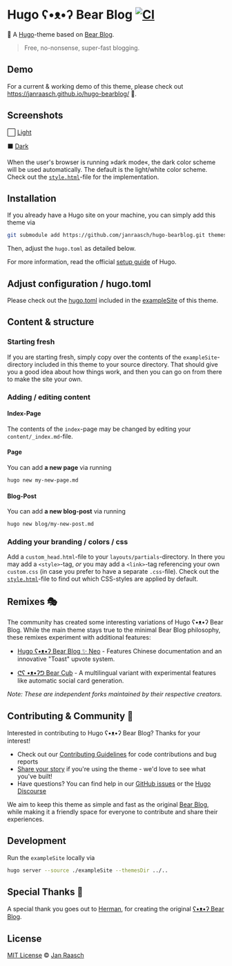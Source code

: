 # Hugo ʕ•ᴥ•ʔ Bear Blog [![CI](https://github.com/janraasch/hugo-bearblog/actions/workflows/ci.yml/badge.svg)](https://github.com/janraasch/hugo-bearblog/actions/workflows/ci.yml)

🧸 A [Hugo](https://gohugo.io/)-theme based on [Bear Blog](https://bearblog.dev).

> Free, no-nonsense, super-fast blogging.

## Demo

For a current & working demo of this theme, please check out https://janraasch.github.io/hugo-bearblog/ 🎯.

## Screenshots

⬜️ [Light][light-screenshot]

⬛️ [Dark][dark-screenshot]

When the user's browser is running »dark mode«, the dark color scheme will be used automatically. The default is the light/white color scheme. Check out the [`style.html`](https://github.com/janraasch/hugo-bearblog/blob/master/layouts/partials/style.html)-file for the implementation.

## Installation

If you already have a Hugo site on your machine, you can simply add this theme via

```bash
git submodule add https://github.com/janraasch/hugo-bearblog.git themes/hugo-bearblog
```

Then, adjust the `hugo.toml` as detailed below.

For more information, read the official [setup guide][hugo-setup-guide] of Hugo.

## Adjust configuration / hugo.toml

Please check out the [hugo.toml](https://github.com/janraasch/hugo-bearblog/blob/master/exampleSite/hugo.toml) included in the [exampleSite](https://github.com/janraasch/hugo-bearblog/tree/master/exampleSite) of this theme.

## Content & structure

### Starting fresh

If you are starting fresh, simply copy over the contents of the `exampleSite`-directory included in this theme to your source directory. That should give you a good idea about how things work, and then you can go on from there to make the site your own.

### Adding / editing content

#### Index-Page

The contents of the `index`-page may be changed by editing your `content/_index.md`-file.

#### Page

You can add **a new page** via running

```bash
hugo new my-new-page.md
```

#### Blog-Post

You can add **a new blog-post** via running

```bash
hugo new blog/my-new-post.md
```

### Adding your branding / colors / css

Add a `custom_head.html`-file to your `layouts/partials`-directory. In there you may add a `<style>`-tag, *or* you may add a `<link>`-tag referencing your own `custom.css` (in case you prefer to have a separate `.css`-file). Check out the [`style.html`](https://github.com/janraasch/hugo-bearblog/blob/master/layouts/partials/style.html)-file to find out which CSS-styles are applied by default.

## Remixes 🎭

The community has created some interesting variations of Hugo ʕ•ᴥ•ʔ Bear Blog. While the main theme stays true to the minimal Bear Blog philosophy, these remixes experiment with additional features:

* [Hugo ʕ•ᴥ•ʔ Bear Blog ✨ Neo](https://github.com/rokcso/hugo-bearblog-neo/) - Features Chinese documentation and an innovative "Toast" upvote system.

* [ᕦʕ •ᴥ•ʔᕤ Bear Cub](https://github.com/clente/hugo-bearcub) - A multilingual variant with experimental features like automatic social card generation.

_Note: These are independent forks maintained by their respective creators._

## Contributing & Community 🤝

Interested in contributing to Hugo ʕ•ᴥ•ʔ Bear Blog? Thanks for your interest!

- Check out our [Contributing Guidelines](CONTRIBUTING.md) for code contributions and bug reports
- [Share your story](https://github.com/janraasch/hugo-bearblog/issues/new/choose) if you're using the theme - we'd love to see what you've built!
- Have questions? You can find help in our [GitHub issues](https://github.com/janraasch/hugo-bearblog/issues) or the [Hugo Discourse](https://discourse.gohugo.io/)

We aim to keep this theme as simple and fast as the original [Bear Blog](https://bearblog.dev), while making it a friendly space for everyone to contribute and share their experiences.

## Development
Run the `exampleSite` locally via

```bash
hugo server --source ./exampleSite --themesDir ../..
```

## Special Thanks 🎁

A special thank you goes out to [Herman](https://herman.bearblog.dev), for creating the original [ʕ•ᴥ•ʔ Bear Blog](https://bearblog.dev/).

## License
[MIT License](http://en.wikipedia.org/wiki/MIT_License) © [Jan Raasch](https://www.janraasch.com)

[hugo-setup-guide]: https://gohugo.io/getting-started/installing
[light-screenshot]: https://raw.githubusercontent.com/janraasch/hugo-bearblog/master/images/screenshot.png
[dark-screenshot]: https://raw.githubusercontent.com/janraasch/hugo-bearblog/master/images/screenshot-dark.png
